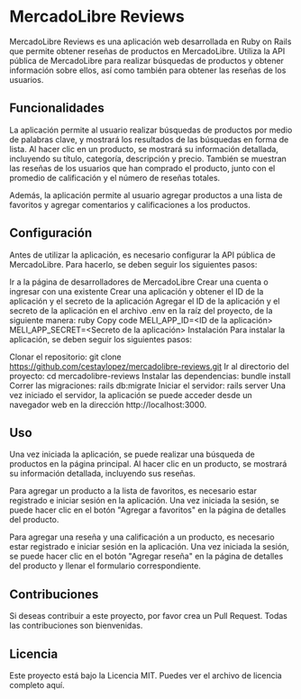 # MercadoLibre Reviews

MercadoLibre Reviews es una aplicación web desarrollada en Ruby on Rails que permite obtener reseñas de productos en MercadoLibre. Utiliza la API pública de MercadoLibre para realizar búsquedas de productos y obtener información sobre ellos, así como también para obtener las reseñas de los usuarios.

## Funcionalidades

La aplicación permite al usuario realizar búsquedas de productos por medio de palabras clave, y mostrará los resultados de las búsquedas en forma de lista. Al hacer clic en un producto, se mostrará su información detallada, incluyendo su título, categoría, descripción y precio. También se muestran las reseñas de los usuarios que han comprado el producto, junto con el promedio de calificación y el número de reseñas totales.

Además, la aplicación permite al usuario agregar productos a una lista de favoritos y agregar comentarios y calificaciones a los productos.

## Configuración
Antes de utilizar la aplicación, es necesario configurar la API pública de MercadoLibre. Para hacerlo, se deben seguir los siguientes pasos:

Ir a la página de desarrolladores de MercadoLibre
Crear una cuenta o ingresar con una existente
Crear una aplicación y obtener el ID de la aplicación y el secreto de la aplicación
Agregar el ID de la aplicación y el secreto de la aplicación en el archivo .env en la raíz del proyecto, de la siguiente manera:
ruby
Copy code
MELI_APP_ID=<ID de la aplicación>
MELI_APP_SECRET=<Secreto de la aplicación>
Instalación
Para instalar la aplicación, se deben seguir los siguientes pasos:

Clonar el repositorio: git clone https://github.com/cestaylopez/mercadolibre-reviews.git
Ir al directorio del proyecto: cd mercadolibre-reviews
Instalar las dependencias: bundle install
Correr las migraciones: rails db:migrate
Iniciar el servidor: rails server
Una vez iniciado el servidor, la aplicación se puede acceder desde un navegador web en la dirección http://localhost:3000.

## Uso
Una vez iniciada la aplicación, se puede realizar una búsqueda de productos en la página principal. Al hacer clic en un producto, se mostrará su información detallada, incluyendo sus reseñas.

Para agregar un producto a la lista de favoritos, es necesario estar registrado e iniciar sesión en la aplicación. Una vez iniciada la sesión, se puede hacer clic en el botón "Agregar a favoritos" en la página de detalles del producto.

Para agregar una reseña y una calificación a un producto, es necesario estar registrado e iniciar sesión en la aplicación. Una vez iniciada la sesión, se puede hacer clic en el botón "Agregar reseña" en la página de detalles del producto y llenar el formulario correspondiente.

## Contribuciones
Si deseas contribuir a este proyecto, por favor crea un Pull Request. Todas las contribuciones son bienvenidas.

## Licencia
Este proyecto está bajo la Licencia MIT. Puedes ver el archivo de licencia completo aquí.